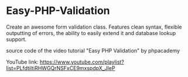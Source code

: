 # Easy-PHP-Validation
Create an awesome form validation class. Features clean syntax, flexible outputting of errors, the ability to easily extend it and database lookup support.


source code of the video tutorial "Easy PHP Validation" by phpacademy

YouTube link:
https://www.youtube.com/playlist?list=PLfdtiltiRHWGQrNSFxCE9mxspdpX_JleP
